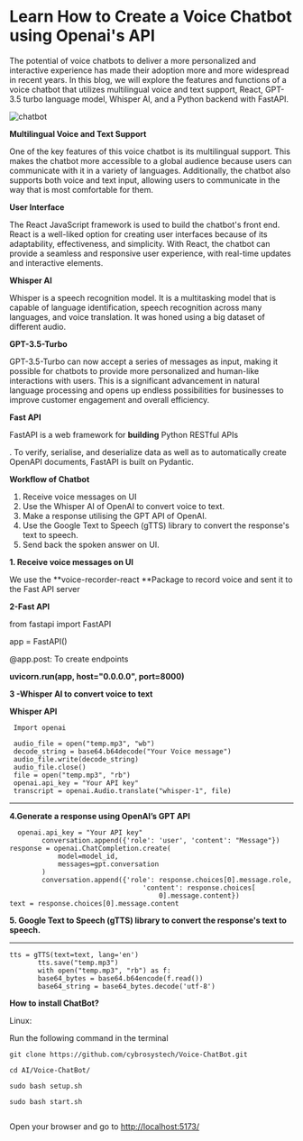  
<!-- Output copied to clipboard! -->

<!-----

Yay, no errors, warnings, or alerts!

Conversion time: 0.547 seconds.


Using this Markdown file:

1. Paste this output into your source file.
2. See the notes and action items below regarding this conversion run.
3. Check the rendered output (headings, lists, code blocks, tables) for proper
   formatting and use a linkchecker before you publish this page.

Conversion notes:

* Docs to Markdown version 1.0β34
* Thu Apr 06 2023 21:12:22 GMT-0700 (PDT)
* Source doc: Learn How to Create a Voice Chatbot using Openai's API
* Tables are currently converted to HTML tables.
----->


# Learn How to Create a Voice Chatbot using Openai's API

The potential of voice chatbots to deliver a more personalized and interactive experience has made their adoption more and more widespread in recent years. In this blog, we will explore the features and functions of a voice chatbot that utilizes multilingual voice and text support, React, GPT-3.5 turbo language model, Whisper AI, and a Python backend with FastAPI.

![chatbot](https://user-images.githubusercontent.com/129945593/230543732-6905365f-f093-4fe8-a6d4-466f3f81ab8b.png)


**Multilingual Voice and Text Support**

One of the key features of this voice chatbot is its multilingual support. This makes the chatbot more accessible to a global audience because users can communicate with it in a variety of languages. Additionally, the chatbot also supports both voice and text input, allowing users to communicate in the way that is most comfortable for them.

**User Interface**

The React JavaScript framework is used to build the chatbot's front end. React is a well-liked option for creating user interfaces because of its adaptability, effectiveness, and simplicity. With React, the chatbot can provide a seamless and responsive user experience, with real-time updates and interactive elements.

**Whisper AI**

Whisper is a speech recognition model. It is a multitasking model that is capable of language identification, speech recognition across many languages, and voice translation. It was honed using a big dataset of different audio.

**GPT-3.5-Turbo**

GPT-3.5-Turbo can now accept a series of messages as input, making it possible for chatbots to provide more personalized and human-like interactions with users. This is a significant advancement in natural language processing and opens up endless possibilities for businesses to improve customer engagement and overall efficiency.

**Fast API**

FastAPI is a web framework for **building** Python RESTful APIs

. To verify, serialise, and deserialize data as well as to automatically create OpenAPI documents, FastAPI is built on Pydantic.

**Workflow of Chatbot**



1.  Receive voice messages on UI
2. Use the Whisper AI of OpenAI to convert voice to text.
3. Make a response utilising the GPT API of OpenAI.
4. Use the Google Text to Speech (gTTS) library to convert the response's text to speech.
5. Send back the spoken answer on UI.

**1. Receive voice messages on UI**

We use the **voice-recorder-react **Package to record voice and sent it to the Fast API server

**2-Fast API**

from fastapi import FastAPI

app = FastAPI()

@app.post: To create endpoints

**uvicorn.run(app, host="0.0.0.0", port=8000)**

**3 -Whisper AI to convert voice to text**

**Whisper API**

        


```
 Import openai

 audio_file = open("temp.mp3", "wb")
 decode_string = base64.b64decode("Your Voice message")
 audio_file.write(decode_string)
 audio_file.close()
 file = open("temp.mp3", "rb")
 openai.api_key = "Your API key"
 transcript = openai.Audio.translate("whisper-1", file)
```


** **

**4.Generate a response using OpenAI’s GPT API**

      


```
  openai.api_key = "Your API key"
        conversation.append({'role': 'user', 'content': "Message"})
response = openai.ChatCompletion.create(
            model=model_id,
            messages=gpt.conversation
        )
        conversation.append({'role': response.choices[0].message.role,
                                 'content': response.choices[
                                     0].message.content})
text = response.choices[0].message.content
```


**5. Google Text to Speech (gTTS) library to convert the response's text to speech.**

**      **


```
tts = gTTS(text=text, lang='en')
       tts.save("temp.mp3")
       with open("temp.mp3", "rb") as f:
       base64_bytes = base64.b64encode(f.read())
       base64_string = base64_bytes.decode('utf-8')
```


**How to install ChatBot?**

Linux:

Run the following command in the terminal


```
git clone https://github.com/cybrosystech/Voice-ChatBot.git

cd AI/Voice-ChatBot/

sudo bash setup.sh

sudo bash start.sh


```


Open your browser and go to [http://localhost:5173/](http://localhost:5173/) 

